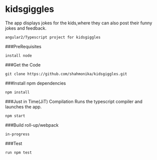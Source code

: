 # kidsgiggles
The app displays jokes for the kids,where they can also post their funny jokes and feedback.
```
angular2/Typescript project for kidsgiggles
```

###PreRequisites
```
install node
```

###Get the Code
```
git clone https://github.com/shahmonika/kidsgiggles.git
```
###Install npm dependencies
```
npm install
```

###Just in Time(JiT) Compilation
Runs the typescript compiler and launches the app.
```
npm start
```
###Build
roll-up/webpack
```
in-progress
```
###Test
```
run npm test
```

